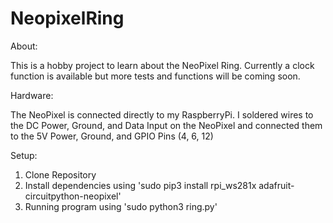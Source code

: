 # NeopixelRing
About:

  This is a hobby project to learn about the NeoPixel Ring. 
  Currently a clock function is available but more tests and functions will be coming soon.

Hardware:

The NeoPixel is connected directly to my RaspberryPi. I soldered wires to the DC Power, Ground, and Data Input on the NeoPixel
  and connected them to the 5V Power, Ground, and GPIO Pins (4, 6, 12) 

Setup:
  1. Clone Repository
  2. Install dependencies using 'sudo pip3 install rpi_ws281x adafruit-circuitpython-neopixel'
  3. Running program using 'sudo python3 ring.py' 
